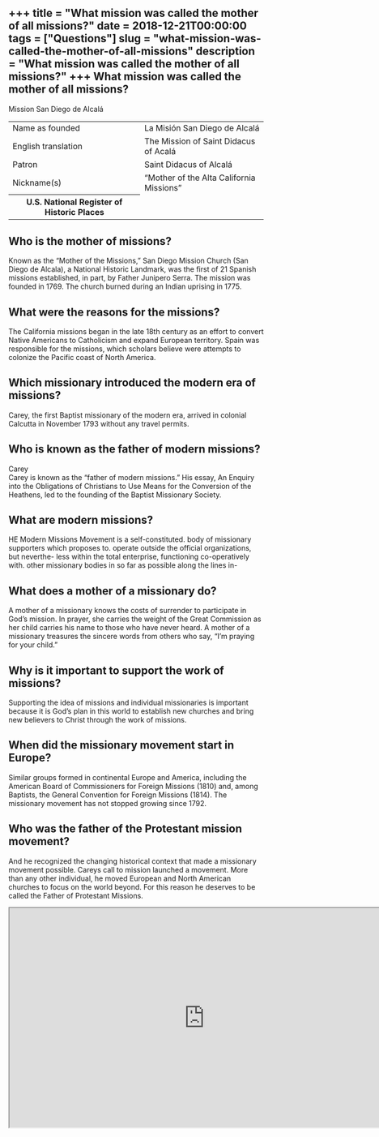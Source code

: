 +++
title = "What mission was called the mother of all missions?"
date = 2018-12-21T00:00:00
tags = ["Questions"]
slug = "what-mission-was-called-the-mother-of-all-missions"
description = "What mission was called the mother of all missions?"
+++
What mission was called the mother of all missions?
---------------------------------------------------

Mission San Diego de Alcalá

<table><tr><td>Name as founded</td><td>La Misión San Diego de Alcalá</td></tr><tr><td>English translation</td><td>The Mission of Saint Didacus of Acalá</td></tr><tr><td>Patron</td><td>Saint Didacus of Alcalá</td></tr><tr><td>Nickname(s)</td><td>“Mother of the Alta California Missions”</td></tr><tr><th>U.S. National Register of Historic Places</th></tr></table>

Who is the mother of missions?
------------------------------

Known as the “Mother of the Missions,” San Diego Mission Church (San Diego de Alcala), a National Historic Landmark, was the first of 21 Spanish missions established, in part, by Father Junipero Serra. The mission was founded in 1769. The church burned during an Indian uprising in 1775.

What were the reasons for the missions?
---------------------------------------

The California missions began in the late 18th century as an effort to convert Native Americans to Catholicism and expand European territory. Spain was responsible for the missions, which scholars believe were attempts to colonize the Pacific coast of North America.

Which missionary introduced the modern era of missions?
-------------------------------------------------------

Carey, the first Baptist missionary of the modern era, arrived in colonial Calcutta in November 1793 without any travel permits.

Who is known as the father of modern missions?
----------------------------------------------

Carey  
Carey is known as the “father of modern missions.” His essay, An Enquiry into the Obligations of Christians to Use Means for the Conversion of the Heathens, led to the founding of the Baptist Missionary Society.

What are modern missions?
-------------------------

HE Modern Missions Movement is a self-constituted. body of missionary supporters which proposes to. operate outside the official organizations, but neverthe- less within the total enterprise, functioning co-operatively with. other missionary bodies in so far as possible along the lines in-

What does a mother of a missionary do?
--------------------------------------

A mother of a missionary knows the costs of surrender to participate in God’s mission. In prayer, she carries the weight of the Great Commission as her child carries his name to those who have never heard. A mother of a missionary treasures the sincere words from others who say, “I’m praying for your child.”

Why is it important to support the work of missions?
----------------------------------------------------

Supporting the idea of missions and individual missionaries is important because it is God’s plan in this world to establish new churches and bring new believers to Christ through the work of missions.

When did the missionary movement start in Europe?
-------------------------------------------------

Similar groups formed in continental Europe and America, including the American Board of Commissioners for Foreign Missions (1810) and, among Baptists, the General Convention for Foreign Missions (1814). The missionary movement has not stopped growing since 1792.

Who was the father of the Protestant mission movement?
------------------------------------------------------

And he recognized the changing historical context that made a missionary movement possible. Careys call to mission launched a movement. More than any other individual, he moved European and North American churches to focus on the world beyond. For this reason he deserves to be called the Father of Protestant Missions.

<iframe allow="accelerometer; autoplay; clipboard-write; encrypted-media; gyroscope; picture-in-picture" allowfullscreen="" class="__youtube_prefs__  epyt-is-override  no-lazyload" data-no-lazy="1" data-origheight="433" data-origwidth="770" data-skipgform_ajax_framebjll="" height="433" id="_ytid_39597" loading="lazy" src="https://www.youtube.com/embed/sh0hAKpJlX8?enablejsapi=1&autoplay=0&cc_load_policy=0&cc_lang_pref=&iv_load_policy=1&loop=0&modestbranding=0&rel=1&fs=1&playsinline=0&autohide=2&theme=dark&color=red&controls=1&" title="YouTube player" width="770"></iframe>